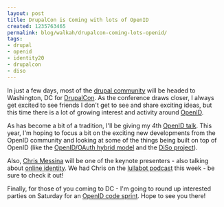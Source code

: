 ```yaml
---
layout: post
title: DrupalCon is Coming with lots of OpenID
created: 1235763465
permalink: blog/walkah/drupalcon-coming-lots-openid/
tags:
- drupal
- openid
- identity20
- drupalcon
- diso
---
```

In just a few days, most of the [drupal community](http://drupal.org/) will be headed to Washington, DC for [DrupalCon](http://dc2009.drupalcon.org/). As the conference draws closer, I always get excited to see friends I don't get to see and share exciting ideas, but this time there is a lot of growing interest and activity around [OpenID](http://openid.net/).

As has become a bit of a tradition, I'll be giving my 4th [OpenID talk](http://dc2009.drupalcon.org/session/openid-drupal-and-open-web). This year, I'm hoping to focus a bit on the exciting new developments from the OpenID community and looking at some of the things being built on top of OpenID (like the [OpenID/OAuth hybrid model](http://www.readwriteweb.com/archives/comcast_property_sees_92_success_rate_openid.php) and the [DiSo project](http://diso-project.org/)).

Also, [Chris Messina](http://factoryjoe.com/) will be one of the keynote presenters - also talking about [online identity](http://dc2009.drupalcon.org/node/4222). We had Chris on the [lullabot podcast](http://www.lullabot.com/audiocast/podcast-71-chris-messina-and-open-identity) this week - be sure to check it out!

Finally, for those of you coming to DC - I'm going to round up interested parties on Saturday for an [OpenID code sprint](http://groups.drupal.org/node/19529). Hope to see you there!
